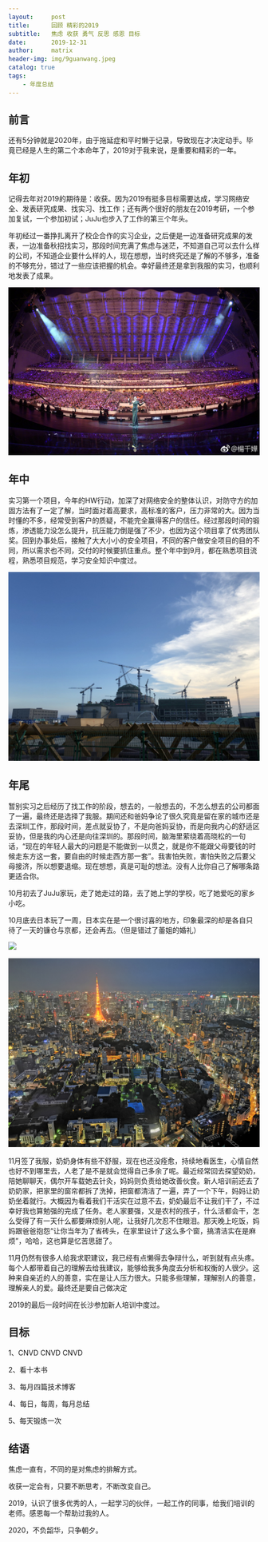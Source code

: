 ```yaml
---
layout:     post
title:      回顾 精彩的2019
subtitle:   焦虑 收获 勇气 反思 感恩 目标
date:       2019-12-31
author:     matrix
header-img: img/9guanwang.jpeg
catalog: true
tags:
    - 年度总结
---
```


## 前言

还有5分钟就是2020年，由于拖延症和平时懒于记录，导致现在才决定动手。毕竟已经是人生的第二个本命年了，2019对于我来说，是重要和精彩的一年。

## 年初

记得去年对2019的期待是：收获。因为2019有挺多目标需要达成，学习网络安全、发表研究成果、找实习、找工作；还有两个很好的朋友在2019考研，一个参加复试，一个参加初试；JuJu也步入了工作的第三个年头。

年初经过一番挣扎离开了校企合作的实习企业，之后便是一边准备研究成果的发表，一边准备秋招找实习，那段时间充满了焦虑与迷茫，不知道自己可以去什么样的公司，不知道企业要什么样的人，现在想想，当时终究还是了解的不够多，准备的不够充分，错过了一些应该把握的机会。幸好最终还是拿到我服的实习，也顺利地发表了成果。

![](../img/yangqianhua.jpeg)

## 年中

实习第一个项目，今年的HW行动，加深了对网络安全的整体认识，对防守方的加固方法有了一定了解，当时面对着高要求，高标准的客户，压力非常的大。因为当时懂的不多，经常受到客户的质疑，不能完全赢得客户的信任。经过那段时间的锻炼，渗透能力没怎么提升，抗压能力倒是强了不少，也因为这个项目拿了优秀团队奖。回到办事处后，接触了大大小小的安全项目，不同的客户做安全项目的目的不同，所以需求也不同，交付的时候要抓住重点。整个年中到9月，都在熟悉项目流程，熟悉项目规范，学习安全知识中度过。

![](../img/fuqing.jpeg)

## 年尾

暂别实习之后经历了找工作的阶段，想去的，一般想去的，不怎么想去的公司都面了一遍，最终还是选择了我服。期间还和爸妈争论了很久究竟是留在家的城市还是去深圳工作，那段时间，差点就妥协了，不是向爸妈妥协，而是向我内心的舒适区妥协，但是我的内心还是向往深圳的。那段时间，脑海里萦绕着高晓松的一句话，“现在的年轻人最大的问题是不能做到一以贯之，就是你不能跟父母要钱的时候走东方这一套，要自由的时候走西方那一套”。我害怕失败，害怕失败之后要父母接济，所以想要退缩。现在想想，真是可耻的想法。没有人比你自己了解哪条路更适合你。

10月初去了JuJu家玩，走了她走过的路，去了她上学的学校，吃了她爱吃的家乡小吃。

10月底去日本玩了一周，日本实在是一个很讨喜的地方，印象最深的却是各自只待了一天的镰仓与京都，还会再去。（但是错过了蕾姐的婚礼）

![](../img/japan1.jpeg)

![](../img/japan2.jpeg)

11月签了我服，奶奶身体有些不舒服，现在也还没痊愈，持续地看医生，心情自然也好不到哪里去，人老了是不是就会觉得自己多余了呢。最近经常回去探望奶奶，陪她聊聊天，偶尔开车载她去针灸，妈妈则负责给她改善伙食。新人培训前还去了奶奶家，把家里的窗帘都拆了洗掉，把窗都清洁了一遍，弄了一个下午，妈妈让奶奶坐着就行。大概因为看着我们干活实在过意不去，奶奶最后不让我们干了，不过幸好我也算勉强的完成了任务。老人家要强，又是农村的孩子，什么活都会干，怎么受得了有一天什么都要麻烦别人呢，让我好几次忍不住眼泪。那天晚上吃饭，妈妈跟爸爸抱怨“让你当年为了省砖头，在家里设计了这么多个窗，搞清洁实在是麻烦”，哈哈，这也算是忆苦思甜了。

 11月仍然有很多人给我求职建议，我已经有点懒得去争辩什么，听到就有点头疼。每个人都带着自己的理解去给我建议，能够给我多角度去分析和权衡的人很少。这种来自亲近的人的善意，实在是让人压力很大。只能多些理解，理解别人的善意，理解亲人的爱。最终还是要自己做决定

2019的最后一段时间在长沙参加新人培训中度过。

## 目标

1、CNVD CNVD CNVD

2、看十本书

3、每月四篇技术博客

4、每日，每周，每月总结

5、每天锻炼一次

## 结语

焦虑一直有，不同的是对焦虑的排解方式。

收获一定会有，只要不断思考，不断改变自己。

2019，认识了很多优秀的人，一起学习的伙伴，一起工作的同事，给我们培训的老师。感恩每一个帮助过我的人。

2020，不负韶华，只争朝夕。



